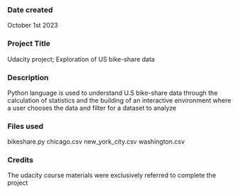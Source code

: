 
### Date created
October 1st 2023

### Project Title
Udacity project; Exploration of US bike-share data  

### Description
Python language is used to understand U.S bike-share data through the calculation of statistics and the building of an interactive environment where a user chooses
the data and filter for a dataset to analyze

### Files used
bikeshare.py
chicago.csv
new_york_city.csv
washington.csv

### Credits
The udacity course materials were exclusively referred to complete the project

